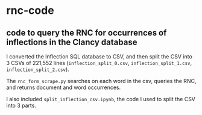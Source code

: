 # rnc-code
## code to query the RNC for occurrences of inflections in the Clancy database
I converted the Inflection SQL database to CSV, and then split the CSV into 3 CSVs of 221,552 lines (```inflection_split_0.csv```, ```inflection_split_1.csv```, ```inflection_split_2.csv```). 

The ```rnc_form_scrape.py``` searches on each word in the csv, queries the RNC, and returns document and word occurrences.

I also included ```split_inflection_csv.ipynb```, the code I used to split the CSV into 3 parts.
